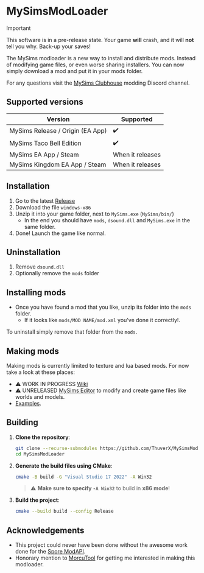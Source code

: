 # MySimsModLoader

> [!IMPORTANT]
> This software is in a pre-release state.
> Your game **will** crash, and it will **not** tell you why.
> Back-up your saves!

The MySims modloader is a new way to install and distribute mods. Instead of modifying game files, or even worse sharing installers. You can now simply download a mod and put it in your mods folder.

For any questions visit the [MySims Clubhouse](https://discord.gg/2j9mU6zNJH) modding Discord channel.

## Supported versions

|Version|Supported|
|-|-|
|MySims Release / Origin (EA App)|✔️|
|MySims Taco Bell Edition|✔️|
|MySims EA App / Steam|When it releases|
|MySims Kingdom EA App / Steam|When it releases|

## Installation

1. Go to the latest [Release](https://github.com/ThuverX/MySimsModLoader/releases)
2. Download the file `windows-x86`
3. Unzip it into your game folder, next to `MySims.exe` (`MySims/bin/`)
    - In the end you should have `mods`, `dsound.dll` and `MySims.exe` in the same folder.
4. Done! Launch the game like normal.

## Uninstallation
1. Remove `dsound.dll`
2. Optionally remove the `mods` folder

## Installing mods

- Once you have found a mod that you like, unzip its folder into the `mods` folder.
    - If it looks like `mods/MOD NAME/mod.xml` you've done it correctly!.

To uninstall simply remove that folder from the `mods`.

## Making mods

Making mods is currently limited to texture and lua based mods. For now take a look at these places:
- ⚠️ WORK IN PROGRESS [Wiki](https://github.com/ThuverX/MySimsModLoader/wiki)
- ⚠️ UNRELEASED [MySims Editor](https://github.com/ThuverX/MySimsEditor) to modify and create game files like worlds and models.
- [Examples](examples).

## Building  
1. **Clone the repository**:  
   ```sh
   git clone --recurse-submodules https://github.com/ThuverX/MySimsModLoader.git
   cd MySimsModLoader
   ```  
2. **Generate the build files using CMake**:
   ```sh
   cmake -B build -G "Visual Studio 17 2022" -A Win32
   ```  
   > ⚠️ **Make sure to specify `-A Win32`** to build in **x86 mode**!  

3. **Build the project**:  
   ```sh
   cmake --build build --config Release
   ```  

## Acknowledgements

- This project could never have been done without the awesome work done for the [Spore ModAPI](https://github.com/emd4600/Spore-ModAPI).
- Honorary mention to [MorcuTool](https://github.com/Olivercomet/MorcuTool) for getting me interested in making this modloader.
